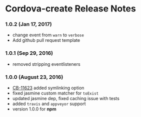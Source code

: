 <!--
#
# Licensed to the Apache Software Foundation (ASF) under one
# or more contributor license agreements.  See the NOTICE file
# distributed with this work for additional information
# regarding copyright ownership.  The ASF licenses this file
# to you under the Apache License, Version 2.0 (the
# "License"); you may not use this file except in compliance
# with the License.  You may obtain a copy of the License at
#
# http://www.apache.org/licenses/LICENSE-2.0
#
# Unless required by applicable law or agreed to in writing,
# software distributed under the License is distributed on an
# "AS IS" BASIS, WITHOUT WARRANTIES OR CONDITIONS OF ANY
#  KIND, either express or implied.  See the License for the
# specific language governing permissions and limitations
# under the License.
#
-->
# Cordova-create Release Notes

### 1.0.2 (Jan 17, 2017)
* change event from `warn` to `verbose`
* Add github pull request template

### 1.0.1 (Sep 29, 2016)
* removed stripping eventlisteners

### 1.0.0 (August 23, 2016)
* [CB-11623](https://issues.apache.org/jira/browse/CB-11623) added symlinking option
* fixed jasmine custom matcher for `toExist`
* updated jasmine dep, fixed caching issue with tests
* added `travis` and `appveyor` support
* version 1.0.0 for **npm**
